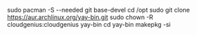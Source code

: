 sudo pacman -S --needed git base-devel
cd /opt
sudo git clone https://aur.archlinux.org/yay-bin.git
sudo chown -R cloudgenius:cloudgenius yay-bin
cd yay-bin
makepkg -si